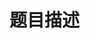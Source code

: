 # 题目描述


<img src="/upload/image/20150413/20150413181344_90635.png" alt=""/><img src="/upload/image/20150413/20150413181350_22423.png" alt=""/><br/>
